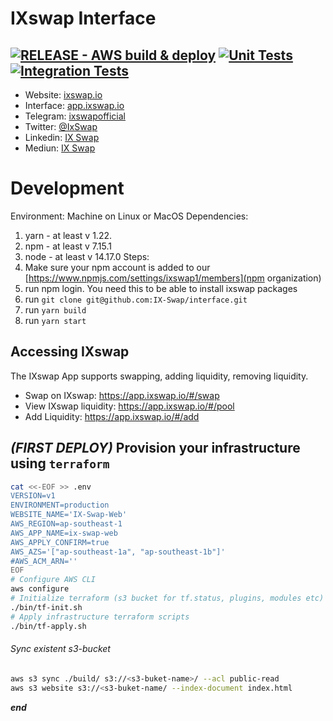 # IXswap Interface

[![RELEASE - AWS build & deploy](https://github.com/IX-Swap/interface/actions/workflows/release.yaml/badge.svg?branch=main)](https://github.com/IX-Swap/interface/actions/workflows/release.yaml) 
[![Unit Tests](https://github.com/IX-Swap/interface/actions/workflows/unit-tests.yaml/badge.svg)](https://github.com/IX-Swap/interface/actions/workflows/unit-tests.yaml)
[![Integration Tests](https://github.com/IX-Swap/interface/actions/workflows/integration-tests.yaml/badge.svg)](https://github.com/IX-Swap/interface/actions/workflows/integration-tests.yaml)
---------------------------------------------------------------------------------------------------------------------------
- Website: [ixswap.io](https://ixswap.io)
- Interface: [app.ixswap.io](https://app.ixswap.io)
- Telegram: [ixswapofficial](https://t.me/ixswapofficial)
- Twitter: [@IxSwap](https://twitter.com/IxSwap)
- Linkedin: [IX Swap](https://www.linkedin.com/company/ixswap)
- Mediun: [IX Swap](https://ixswap.medium.com/)

# Development
Environment: Machine on Linux or MacOS
Dependencies: 
  1. yarn - at least v 1.22.
  2. npm - at least v 7.15.1
  3. node - at least v 14.17.0
Steps:
1. Make sure your npm account is added to our [https://www.npmjs.com/settings/ixswap1/members](npm organization)
2. run npm login. You need this to be able to install ixswap packages
3. run `git clone git@github.com:IX-Swap/interface.git`
4. run `yarn build`
5. run `yarn start`
## Accessing IXswap

The IXswap App supports swapping, adding liquidity, removing liquidity.

- Swap on IXswap: https://app.ixswap.io/#/swap
- View IXswap liquidity: https://app.ixswap.io/#/pool
- Add Liquidity: https://app.ixswap.io/#/add

## *(FIRST DEPLOY)*  Provision your infrastructure using `terraform`
```bash
cat <<-EOF >> .env
VERSION=v1
ENVIRONMENT=production
WEBSITE_NAME='IX-Swap-Web'
AWS_REGION=ap-southeast-1
AWS_APP_NAME=ix-swap-web
AWS_APPLY_CONFIRM=true
AWS_AZS='["ap-southeast-1a", "ap-southeast-1b"]'
#AWS_ACM_ARN=''
EOF
# Configure AWS CLI
aws configure 
# Initialize terraform (s3 bucket for tf.status, plugins, modules etc)
./bin/tf-init.sh 
# Apply infrastructure terraform scripts 
./bin/tf-apply.sh
```
###### Sync existent s3-bucket 
```bash
aws s3 sync ./build/ s3://<s3-buket-name>/ --acl public-read
aws s3 website s3://<s3-buket-name/ --index-document index.html
```

*********end*********
